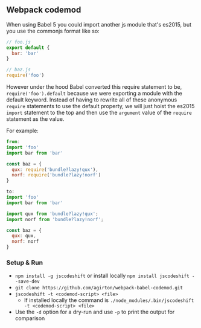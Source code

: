 ## Webpack codemod

When using Babel 5 you could import another js module that's es2015, but you use the commonjs format like so:

```javascript
// foo.js
export default {
  bar: 'bar'
}

// baz.js
require('foo')
```

However under the hood Babel converted this require statement to be, `require('foo').default` because we were exporting a module with the default keyword. Instead of having to rewrite all of these anonymous `require` statements to use the default property, we will just hoist the es2015 `import` statement to the top and then use the `argument` value of the `require` statement as the value.

For example:
```javascript
from:
import 'foo'
import bar from 'bar'

const baz = {
  qux: require('bundle?lazy!qux'),
  norf: require('bundle?lazy!norf')
}

to:
import 'foo'
import bar from 'bar'

import qux from 'bundle?lazy!qux';
import norf from 'bundle?lazy!norf';

const baz = {
  qux: qux,
  norf: norf
}
```

### Setup & Run

  * `npm install -g jscodeshift` or install locally `npm install jscodeshift --save-dev`
  * `git clone https://github.com/agirton/webpack-babel-codemod.git`
  * `jscodeshift -t <codemod-script> <file>`
    * If installed locally the command is `./node_modules/.bin/jscodeshift -t <codemod-script> <file>`
  * Use the `-d` option for a dry-run and use `-p` to print the output
    for comparison
